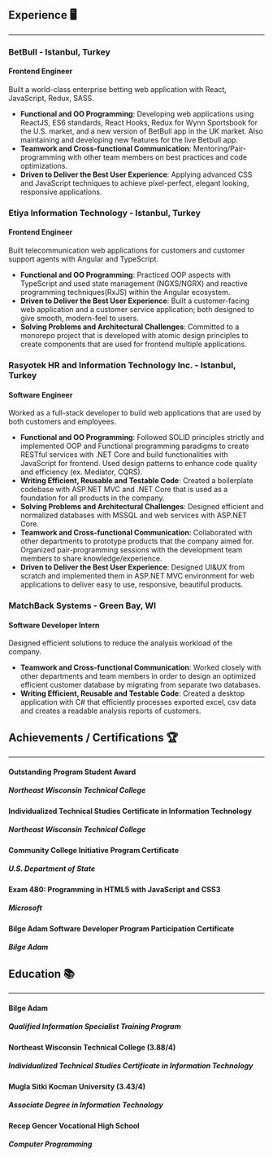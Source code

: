 ## Experience 🖥
---
### **BetBull** - Istanbul, Turkey
#### **Frontend Engineer**
Built a world-class enterprise betting web application with React, JavaScript, Redux, SASS.
- **Functional and OO Programming**: Developing web applications using ReactJS, ES6 standards, React Hooks, Redux for Wynn Sportsbook for the U.S. market, and a new version of BetBull app in the UK market. Also maintaining and developing new features for the live Betbull app.
- **Teamwork and Cross-functional Communication**: Mentoring/Pair-programming with other team members on best practices and code optimizations.
- **Driven to Deliver the Best User Experience**: Applying advanced CSS and JavaScript techniques to achieve pixel-perfect, elegant looking, responsive applications.

### **Etiya Information Technology** - Istanbul, Turkey
#### **Frontend Engineer**
Built telecommunication web applications for customers and customer support agents with Angular and TypeScript.
- **Functional and OO Programming**: Practiced OOP aspects with TypeScript and used state management (NGXS/NGRX) and reactive programming techniques(RxJS) within the Angular ecosystem.
- **Driven to Deliver the Best User Experience**: Built a customer-facing web application and a customer service application; both designed to give smooth, modern-feel to users.
- **Solving Problems and Architectural Challenges**: Committed to a monorepo project that is developed with atomic design principles to create components that are used for frontend multiple applications.

### **Rasyotek HR and Information Technology Inc.** - Istanbul, Turkey
#### **Software Engineer**
Worked as a full-stack developer to build web applications that are used by both customers and employees.
- **Functional and OO Programming**: Followed SOLID principles strictly and implemented OOP and Functional programming paradigms to create RESTful services with .NET Core and build functionalities with JavaScript for frontend. Used design patterns to enhance code quality and efficiency (ex. Mediator, CQRS).
- **Writing Efficient, Reusable and Testable Code**: Created a boilerplate codebase with ASP.NET MVC and .NET Core that is used as a foundation for all products in the company.
- **Solving Problems and Architectural Challenges**: Designed efficient and normalized databases with MSSQL and web services with ASP.NET Core.
- **Teamwork and Cross-functional Communication**: Collaborated with other departments to prototype products that the company aimed for. Organized pair-programming sessions with the development team members to share knowledge/experience.
- **Driven to Deliver the Best User Experience**: Designed UI&UX from scratch and implemented them in ASP.NET MVC environment for web applications to deliver easy to use, responsive, beautiful products.

### **MatchBack Systems** - Green Bay, WI
#### **Software Developer Intern**
Designed efficient solutions to reduce the analysis workload of the company.
- **Teamwork and Cross-functional Communication**: Worked closely with other departments and team members in order to design an optimized efficient customer database by migrating from separate two databases.
- **Writing Efficient, Reusable and Testable Code**: Created a desktop application with C# that efficiently processes exported excel, csv data and creates a readable analysis reports of customers.

## Achievements / Certifications 🏆
---
#### Outstanding Program Student Award
##### **Northeast Wisconsin Technical College**  

#### Individualized Technical Studies Certificate in Information Technology
##### **Northeast Wisconsin Technical College**  

#### Community College Initiative Program Certificate
##### **U.S. Department of State**

#### Exam 480: Programming in HTML5 with JavaScript and CSS3
##### **Microsoft**  

#### Bilge Adam Software Developer Program Participation Certificate	
##### **Bilge Adam**  

## Education 📚
---
#### **Bilge Adam**
##### Qualified Information Specialist Training Program  
#### **Northeast Wisconsin Technical College** (3.88/4)
##### Individualized Technical Studies Certificate in Information Technology  
#### **Mugla Sitki Kocman University** (3.43/4)
##### Associate Degree in Information Technology  
#### **Recep Gencer Vocational High School**
##### Computer Programming
